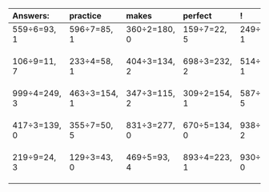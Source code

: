 | Answers: | practice | makes | perfect | ! |
| :--- | :--- | :--- | :--- | :--- |
| 559÷6=93, 1 | 596÷7=85, 1 | 360÷2=180, 0 | 159÷7=22, 5 | 249÷2=124, 1 | 
|   |   |   |   |   | 
|   |   |   |   |   | 
|   |   |   |   |   | 
| 106÷9=11, 7 | 233÷4=58, 1 | 404÷3=134, 2 | 698÷3=232, 2 | 514÷9=57, 1 | 
|   |   |   |   |   | 
|   |   |   |   |   | 
|   |   |   |   |   | 
| 999÷4=249, 3 | 463÷3=154, 1 | 347÷3=115, 2 | 309÷2=154, 1 | 587÷6=97, 5 | 
|   |   |   |   |   | 
|   |   |   |   |   | 
|   |   |   |   |   | 
| 417÷3=139, 0 | 355÷7=50, 5 | 831÷3=277, 0 | 670÷5=134, 0 | 938÷4=234, 2 | 
|   |   |   |   |   | 
|   |   |   |   |   | 
|   |   |   |   |   | 
| 219÷9=24, 3 | 129÷3=43, 0 | 469÷5=93, 4 | 893÷4=223, 1 | 930÷3=310, 0 | 
|   |   |   |   |   | 
|   |   |   |   |   | 
|   |   |   |   |   | 
